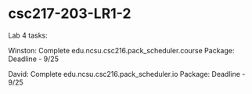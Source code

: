 # csc217-203-LR1-2
Lab 4 tasks:

Winston: 
Complete edu.ncsu.csc216.pack_scheduler.course Package: Deadline - 9/25

David:
Complete edu.ncsu.csc216.pack_scheduler.io Package: Deadline - 9/25
